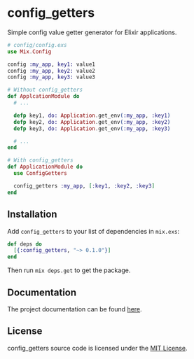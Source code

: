 # config_getters 

Simple config value getter generator for Elixir applications.

```elixir
# config/config.exs
use Mix.Config

config :my_app, key1: value1
config :my_app, key2: value2
config :my_app, key3: value3

# Without config_getters
def ApplcationModule do
  # ...

  defp key1, do: Application.get_env(:my_app, :key1)
  defp key2, do: Application.get_env(:my_app, :key2)
  defp key3, do: Application.get_env(:my_app, :key3)

  # ...
end

# With config_getters
def ApplicationModule do
  use ConfigGetters

  config_getters :my_app, [:key1, :key2, :key3]
end
```

## Installation

Add `config_getters` to your list of dependencies in `mix.exs`:

```elixir
def deps do
  [{:config_getters, "~> 0.1.0"}]
end
```

Then run `mix deps.get` to get the package.

## Documentation

The project documentation can be found [here](https://hexdocs.pm/config_getters/).

## License

config_getters source code is licensed under the [MIT License](LICENSE.md).

